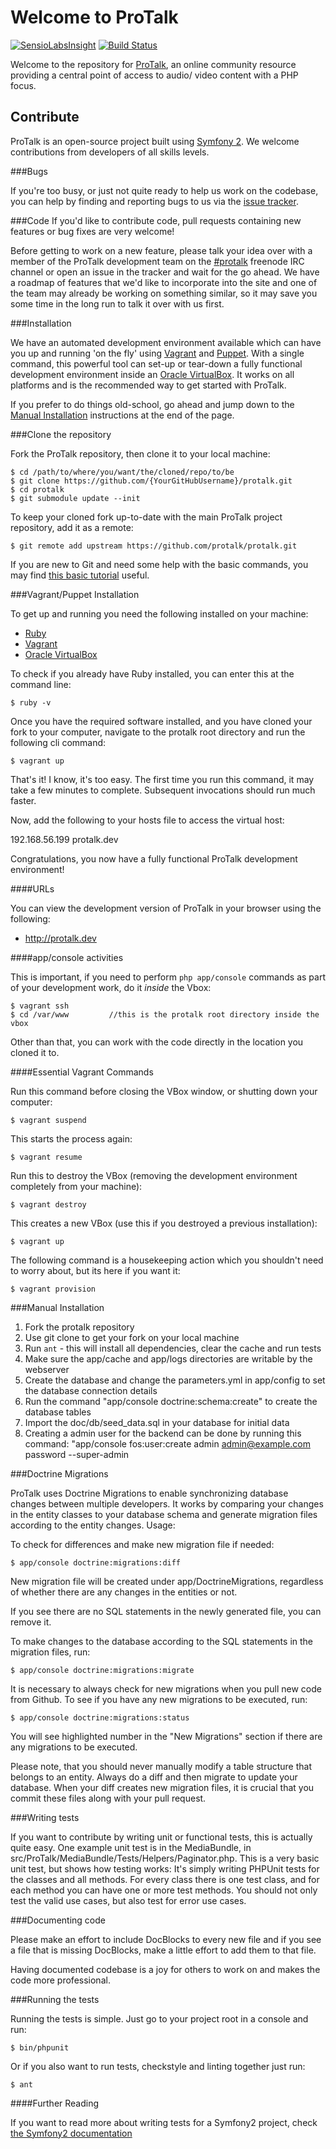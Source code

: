Welcome to ProTalk
==================

[![SensioLabsInsight](https://insight.sensiolabs.com/projects/c76aa3ec-3aa9-4ffc-ace5-ee0212112dd2/mini.png)](https://insight.sensiolabs.com/projects/c76aa3ec-3aa9-4ffc-ace5-ee0212112dd2) [![Build Status](https://travis-ci.org/protalk/protalk.png?branch=master)](https://travis-ci.org/protalk/protalk)


Welcome to the repository for [ProTalk](http://protalk.me), an online community resource providing a central point of access to audio/ video content with a PHP focus.

Contribute
----------

ProTalk is an open-source project built using [Symfony 2](http://symfony.com/). We welcome contributions from developers of all skills levels.  

###Bugs

If you're too busy, or just not quite ready to help us work on the codebase, you can help by finding and reporting bugs to us via the [issue tracker](https://github.com/protalk/protalk/issues).  

###Code
If you'd like to contribute code, pull requests containing new features or bug fixes are very welcome!

Before getting to work on a new feature, please talk your idea over with a member of the ProTalk development team on the [#protalk](irc://irc.freenode.net/#protalk) freenode IRC channel or open an issue in the tracker and wait for the go ahead.  We have a roadmap of features that we'd like to incorporate into the site and one of the team may already be working on something similar, so it may save you some time in the long run to talk it over with us first.

###Installation

We have an automated development environment available which can have you up and running 'on the fly' using [Vagrant](http://vagrantup.com/) and [Puppet](http://puppetlabs.com/).  With a single command, this powerful tool can set-up or tear-down a fully functional development environment inside an [Oracle VirtualBox](https://www.virtualbox.org/).  It works on all platforms and is the recommended way to get started with ProTalk.  

If you prefer to do things old-school, go ahead and jump down to the [Manual Installation](#manual-installation) instructions at the end of the page.

###Clone the repository

Fork the ProTalk repository, then clone it to your local machine:

	$ cd /path/to/where/you/want/the/cloned/repo/to/be
	$ git clone https://github.com/{YourGitHubUsername}/protalk.git
	$ cd protalk
	$ git submodule update --init

To keep your cloned fork up-to-date with the main ProTalk project repository, add it as a remote:

	$ git remote add upstream https://github.com/protalk/protalk.git

If you are new to Git and need some help with the basic commands, you may find [this basic tutorial](https://github.com/phpmentoring/resources-tools/blob/master/vcs/git-tutorial.md) useful.

###Vagrant/Puppet Installation

To get up and running you need the following installed on your machine:

* [Ruby](http://www.ruby-lang.org/en/downloads/)
* [Vagrant](http://downloads.vagrantup.com/)
* [Oracle VirtualBox](https://www.virtualbox.org/wiki/Downloads)

To check if you already have Ruby installed, you can enter this at the command line:

	$ ruby -v
	
Once you have the required software installed, and you have cloned your fork to your computer, navigate to the protalk root directory and run the following cli command:

	$ vagrant up
	
That's it! I know, it's too easy. The first time you run this command, it may take a few minutes to complete. Subsequent invocations should run much faster.  

Now, add the following to your hosts file to access the virtual host:

192.168.56.199 protalk.dev

Congratulations, you now have a fully functional ProTalk development environment!

####URLs

You can view the development version of ProTalk in your browser using the following:

* http://protalk.dev

####app/console activities

This is important, if you need to perform `php app/console` commands as part of your development work, do it _inside_ the Vbox:

	$ vagrant ssh
	$ cd /var/www         //this is the protalk root directory inside the vbox
	
Other than that, you can work with the code directly in the location you cloned it to.

####Essential Vagrant Commands

Run this command before closing the VBox window, or shutting down your computer:

	$ vagrant suspend
	
This starts the process again:

	$ vagrant resume
	
Run this to destroy the VBox (removing the development environment completely from your machine):

	$ vagrant destroy
	
This creates a new VBox (use this if you destroyed a previous installation):

	$ vagrant up
	
The following command is a housekeeping action which you shouldn't need to worry about, but its here if you want it:

	$ vagrant provision


###Manual Installation

1. Fork the protalk repository
2. Use git clone to get your fork on your local machine
3. Run `ant` - this will install all dependencies, clear the cache and run tests
4. Make sure the app/cache and app/logs directories are writable by the webserver
5. Create the database and change the parameters.yml in app/config to set the database connection details
6. Run the command "app/console doctrine:schema:create" to create the database tables
7. Import the doc/db/seed_data.sql in your database for initial data
8. Creating a admin user for the backend can be done by running this command: "app/console fos:user:create admin admin@example.com password --super-admin

###Doctrine Migrations

ProTalk uses Doctrine Migrations to enable synchronizing database changes between multiple developers. It works by comparing your changes in the entity classes to your database schema and generate
migration files according to the entity changes. Usage:

To check for differences and make new migration file if needed:

    $ app/console doctrine:migrations:diff

New migration file will be created under app/DoctrineMigrations, regardless of whether there are any changes in the entities or not.

If you see there are no SQL statements in the newly generated file, you can remove it.

To make changes to the database according to the SQL statements in the migration files, run:

    $ app/console doctrine:migrations:migrate

It is necessary to always check for new migrations when you pull new code from Github. To see if you have any new migrations to be executed, run:

    $ app/console doctrine:migrations:status

You will see highlighted number in the "New Migrations" section if there are any migrations to be executed.

Please note, that you should never manually modify a table structure that belongs to an entity. Always do a diff and then migrate to update your database. When your diff creates new migration files, it is crucial that you commit these files along with your pull request.

###Writing tests

If you want to contribute by writing unit or functional tests, this is actually quite easy. One example unit test is in the MediaBundle, in src/ProTalk/MediaBundle/Tests/Helpers/Paginator.php.
This is a very basic unit test, but shows how testing works: It's simply writing PHPUnit tests for the classes and all methods. For every class there is one test class, and for each method you can
have one or more test methods. You should not only test the valid use cases, but also test for error use cases.

###Documenting code

Please make an effort to include DocBlocks to every new file and if you see a file that is missing DocBlocks, make a little effort to add them to that file.

Having documented codebase is a joy for others to work on and makes the code more professional.

###Running the tests

Running the tests is simple. Just go to your project root in a console and run:

    $ bin/phpunit

Or if you also want to run tests, checkstyle and linting together just run:

    $ ant

####Further Reading

If you want to read more about writing tests for a Symfony2 project, check [the Symfony2 documentation](http://symfony.com/doc/current/book/testing.html)
